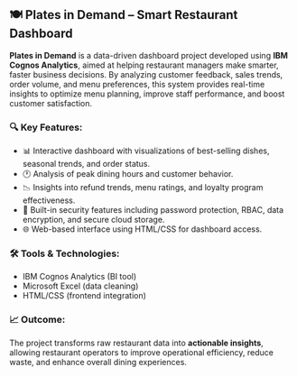 
## 🍽️ Plates in Demand – Smart Restaurant Dashboard

**Plates in Demand** is a data-driven dashboard project developed using **IBM Cognos Analytics**, aimed at helping restaurant managers make smarter, faster business decisions. By analyzing customer feedback, sales trends, order volume, and menu preferences, this system provides real-time insights to optimize menu planning, improve staff performance, and boost customer satisfaction.

### 🔍 Key Features:

* 📊 Interactive dashboard with visualizations of best-selling dishes, seasonal trends, and order status.
* 🕐 Analysis of peak dining hours and customer behavior.
* 📉 Insights into refund trends, menu ratings, and loyalty program effectiveness.
* 🔐 Built-in security features including password protection, RBAC, data encryption, and secure cloud storage.
* 🌐 Web-based interface using HTML/CSS for dashboard access.

### 🛠️ Tools & Technologies:

* IBM Cognos Analytics (BI tool)
* Microsoft Excel (data cleaning)
* HTML/CSS (frontend integration)

### 📈 Outcome:

The project transforms raw restaurant data into **actionable insights**, allowing restaurant operators to improve operational efficiency, reduce waste, and enhance overall dining experiences.

